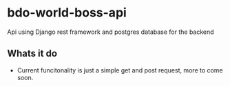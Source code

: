 # bdo-world-boss-api

Api using Django rest framework and postgres database for the backend

## Whats it do

- Current funcitonality is just a simple get and post request, more to come soon.
